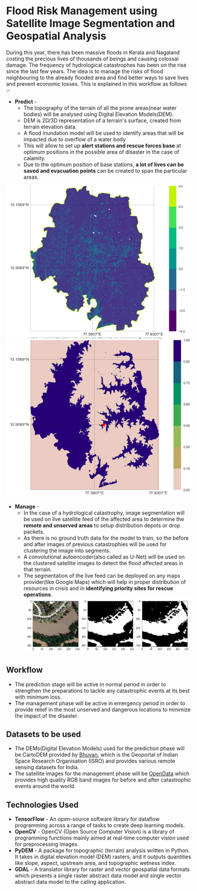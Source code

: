 # Flood Risk Management using Satellite Image Segmentation and Geospatial Analysis

During this year, there has been massive floods in Kerala and Nagaland costing the precious lives of thousands of beings and causing colossal damage. The frequency of hydrological catastrophes has been on the rise since the last few years. The idea is to manage the risks of flood neighbouring to the already flooded area and find better ways to save lives and prevent economic losses.
This is explained in this workflow as follows :-

- **Predict** -  
    * The topography of the terrain of all the prone areas(near water bodies) will be analysed using Digital Elevation Models(DEM).
    * DEM is 2D/3D representation of a terrain's surface, created from terrain elevation data.
    * A flood inundation model will be used to identify areas that will be impacted due to overflow of a water body.
    * This will allow to set up **alert stations and rescue forces base** at optimum positions in the possible area of disaster in the case of calamity.
    * Due to the optimum position of base stations, **a lot of lives can be saved and evacuation points** can be created to span the particular areas.
    
![Mercator Projection of DEM](https://github.com/kumar1202/code.fun.do/blob/master/predict/merc_projection.png "Mercator Projection of DEM")
![Flood Prediction](https://github.com/kumar1202/code.fun.do/blob/master/predict/flood_prediction.png "Flood Prediction")

- **Manage** - 
    *  In the case of a hydrological catastrophy, image segmentation will be used on live satellite feed of the affected area to determine the **remote and unserved areas** to setup distribution depots or drop packets.
    *  As there is no ground truth data for the model to train, so the before and after images of previous catastrophies will be used for clustering the image into segments.
    *  A convolutional autoencoder(also called as U-Net) will be used on the clustered satellite images to detect the flood affected areas in that terrain.
    *  The segmentation of the live feed can be deployed on any maps provider(like Google Maps) which will help in proper distribution of resources in crisis and in **identifying priority sites for rescue operations**.
![Flood Image Segmentation](https://github.com/kumar1202/code.fun.do/blob/master/manage/satellite_image_segmentation.png "Flood Image Segmentation")

## Workflow

* The prediction stage will be active in normal period in order to strengthen the preparations to tackle any catastrophic events at its best with minimum loss.
* The management phase will be active in emergency period in order to provide relief in the most unserved and dangerous locations to minimize the impact of the disaster.

## Datasets to be used

*  The DEMs(Digital Elevation Models) used for the prediction phase will be  CartoDEM provided by [Bhuvan](http://bhuvan.nrsc.gov.in/data/download/index.php), which is the Geoportal of Indian Space Research Organisation (ISRO) and provides various remote sensing datasets for India.
*  The satellite images for the management phase will be [OpenData](https://www.digitalglobe.com/opendata) which provides high quality RGB band images for before and after catastrophic events around the world.

## Technologies Used

- **TensorFlow** - An open-source software library for dataflow programming across a range of tasks to create deep learning models.
- **OpenCV** - OpenCV (Open Source Computer Vision) is a library of programming functions mainly aimed at real-time computer vision used for preprocessing images.
- **PyDEM** -  A package for topographic (terrain) analysis written in Python. It takes in digital elevation model (DEM) rasters, and it outputs quantities like slope, aspect, upstream area, and topographic wetness index.
- **GDAL** - A translator library for raster and vector geospatial data formats which  presents a single raster abstract data model and single vector abstract data model to the calling application.
